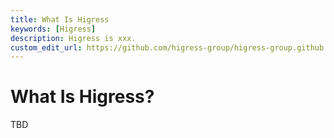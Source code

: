 ```yaml
---
title: What Is Higress
keywords: [Higress]
description: Higress is xxx.
custom_edit_url: https://github.com/higress-group/higress-group.github.io/blob/main/i18n/zh-cn/docusaurus-plugin-content-docs/current/overview/what-is-higress.md
---
```


# What Is Higress?

 TBD